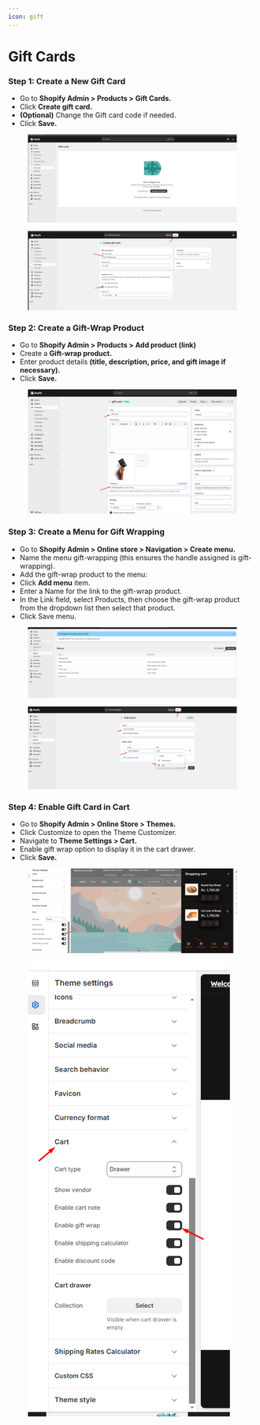 ```yaml
---
icon: gift
---
```


# Gift Cards

### Step 1: Create a New Gift Card

* Go to **Shopify Admin > Products > Gift Cards.**
* Click **Create gift card.**
* **(Optional)** Change the Gift card code if needed.
* Click **Save.**

<figure><img src="../.gitbook/assets/create-gift-card.png" alt=""><figcaption></figcaption></figure>

<figure><img src="../.gitbook/assets/save-gift-card.png" alt=""><figcaption></figcaption></figure>

### Step 2: Create a Gift-Wrap Product

* Go to **Shopify Admin > Products > Add product (link)**
* Create a **Gift-wrap product.**
* Enter product details **(title, description, price, and gift image if necessary).**
* Click **Save.**

<figure><img src="../.gitbook/assets/gift-card-products.png" alt=""><figcaption></figcaption></figure>

### Step 3: Create a Menu for Gift Wrapping

* Go to **Shopify Admin > Online store > Navigation > Create menu.**
* Name the menu gift-wrapping (this ensures the handle assigned is gift-wrapping).
* Add the gift-wrap product to the menu:
* Click **Add menu** item.
* Enter a Name for the link to the gift-wrap product.
* In the Link field, select Products, then choose the gift-wrap product from  the dropdown list then select that product.
* Click Save menu.

<figure><img src="../.gitbook/assets/create-menu.png" alt=""><figcaption></figcaption></figure>

<figure><img src="../.gitbook/assets/save-menu.png" alt=""><figcaption></figcaption></figure>

### Step 4: Enable Gift Card in Cart

* Go to **Shopify Admin > Online Store > Themes.**
* Click Customize to open the Theme Customizer.
* Navigate to **Theme Settings > Cart.**
* Enable gift wrap option to display it in the cart drawer.
* Click **Save.**



<div><figure><img src="../.gitbook/assets/done.png" alt=""><figcaption></figcaption></figure> <figure><img src="../.gitbook/assets/enable-gift-card.png" alt=""><figcaption></figcaption></figure></div>

